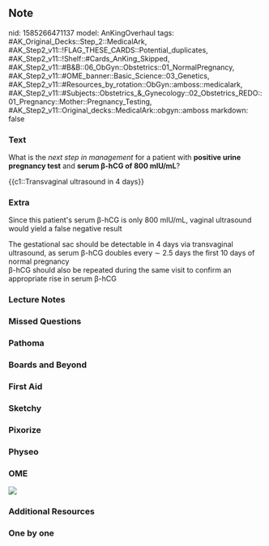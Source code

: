 ## Note
nid: 1585266471137
model: AnKingOverhaul
tags: #AK_Original_Decks::Step_2::MedicalArk, #AK_Step2_v11::!FLAG_THESE_CARDS::Potential_duplicates, #AK_Step2_v11::!Shelf::#Cards_AnKing_Skipped, #AK_Step2_v11::#B&B::06_ObGyn::Obstetrics::01_NormalPregnancy, #AK_Step2_v11::#OME_banner::Basic_Science::03_Genetics, #AK_Step2_v11::#Resources_by_rotation::ObGyn::amboss::medicalark, #AK_Step2_v11::#Subjects::Obstetrics_&_Gynecology::02_Obstetrics_REDO::01_Pregnancy::Mother::Pregnancy_Testing, #AK_Step2_v11::Original_decks::MedicalArk::obgyn::amboss
markdown: false

### Text
What is the <i>next step in management</i> for a patient with
<b>positive urine pregnancy test</b> and <b>serum β-hCG of 800
mIU/mL</b>?
<div>
  {{c1::Transvaginal ultrasound in 4 days}}
</div>

### Extra
Since this patient's serum β-hCG is only 800 mIU/mL, vaginal
ultrasound would yield a false negative result
<div>
  The gestational sac should be detectable in 4 days via
  transvaginal ultrasound, as serum β-hCG doubles every ∼ 2.5 days
  the first 10 days of normal pregnancy
</div>
<div>
  β-hCG should also be repeated during the same visit to confirm an
  appropriate rise in serum β-hCG
</div>

### Lecture Notes


### Missed Questions


### Pathoma


### Boards and Beyond


### First Aid


### Sketchy


### Pixorize


### Physeo


### OME
<div class="ome-widget">
  <a href="https://onlinemeded.org/spa/obgyn?ref=anki"><img src=
  "_OME_AnkiFlashcards_Topic_5.png"></a>
</div>

### Additional Resources


### One by one

